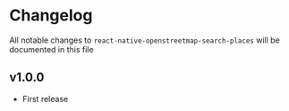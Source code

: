 # Changelog

All notable changes to `react-native-openstreetmap-search-places` will be documented in this file

## v1.0.0

- First release
